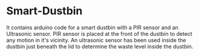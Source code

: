 # Smart-Dustbin
It contains arduino code for a smart dustbin with a PIR sensor and an Ultrasonic sensor. 
PIR sensor is placed at the front of the dustbin to detect any motion in it's vicinity.
An ultrasonic sensor has been used inside the dustbin just beneath the lid to determine the waste level inside the dustbin.
